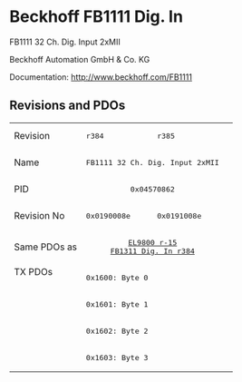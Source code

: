 # Beckhoff FB1111 Dig. In

FB1111 32 Ch. Dig. Input 2xMII

Beckhoff Automation GmbH & Co. KG

Documentation: <a href="http://www.beckhoff.com/FB1111">http://www.beckhoff.com/FB1111</a>

## Revisions and PDOs
<table>
<tr >
<td class="first">Revision</td>
<td ><pre>r384</pre></td>
<td ><pre>r385</pre></td>
</tr>
<tr >
<td class="first">Name</td>
<td  colspan=2 align="center"><pre>FB1111 32 Ch. Dig. Input 2xMII</pre></td>
</tr>
<tr >
<td class="first">PID</td>
<td  colspan=2 align="center"><pre>0x04570862</pre></td>
</tr>
<tr >
<td class="first">Revision No</td>
<td ><pre>0x0190008e</pre></td>
<td ><pre>0x0191008e</pre></td>
</tr>
<tr >
<td class="first">Same PDOs as</td>
<td  colspan=2 align="center"><pre><a href="EL9800">EL9800 r-15</a><br/><a href="FB1311+Dig.+In">FB1311 Dig. In r384</a></pre></td>
</tr>
<tr class="txpdo pdosection">
<td class="first" rowspan=4 valign=top>TX PDOs</td>
<td colspan=2 align="left"><pre>0x1600: Byte 0</pre></td>
<td></td>
</tr>
<tr class="txpdo pdosection">
<td class="first" colspan=2 align="left"><pre>0x1601: Byte 1</pre></td>
</tr>
<tr class="txpdo pdosection">
<td class="first" colspan=2 align="left"><pre>0x1602: Byte 2</pre></td>
</tr>
<tr class="txpdo pdosection">
<td class="first" colspan=2 align="left"><pre>0x1603: Byte 3</pre></td>
</tr>
</table>
